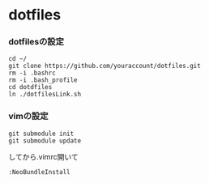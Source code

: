 dotfiles
========

### dotfilesの設定
```
cd ~/
git clone https://github.com/youraccount/dotfiles.git
rm -i .bashrc
rm -i .bash_profile
cd dotdfiles
ln ./dotfilesLink.sh
```
### vimの設定
```
git submodule init
git submodule update
```
してから.vimrc開いて
```
:NeoBundleInstall
```
